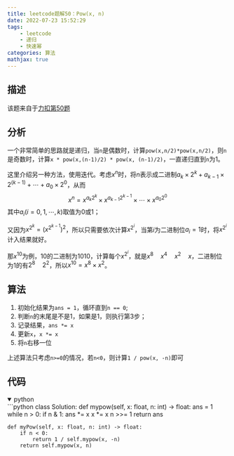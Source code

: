 ```yaml
---
title: leetcode题解50：Pow(x, n)
date: 2022-07-23 15:52:29
tags:
    - leetcode
    - 递归
    - 快速幂
categories: 算法
mathjax: true
---
```


## 描述

该题来自于[力扣第50题](https://leetcode.cn/problems/powx-n/)
<!--more-->

## 分析

一个非常简单的思路就是递归，当`n`是偶数时，计算`pow(x,n/2)*pow(x,n/2)`，则`n`是奇数时，计算`x * pow(x,(n-1)/2) * pow(x, (n-1)/2)`，一直递归直到`n`为1。

这里介绍另一种方法，使用迭代。考虑$x^n$时，将$n$表示成二进制$a_k \times 2^k + a_{k-1} \times 2^(k-1) + \cdots + a_0 \times 2^0$，从而
$$
    x^n = x^{a_k 2^k} \times x^{a_{k-1} 2^{k-1}} \times \cdots \times x^{a_0 2^0}
$$
其中$a_i (i=0,1,\cdots,k)$取值为$0$或$1$；

又因为$x^{2^k} = (x^{2^{k-1}})^2$，所以只需要依次计算$x^{2^i}$，当第$i$为二进制位$a_i=1$时，将$x^{2^i}$计入结果就好。

那$x^{10}$为例，$10$的二进制为$1010$，计算每个$x^{2^i}$，就是$x^8 \quad x^4 \quad x^2 \quad x$，二进制位为1的有$2^8 \quad 2^2$，所以$x^{10} = x^8 \times x^2$。

## 算法
1. 初始化结果为`ans = 1`，循环直到`n == 0`;
2. 判断`n`的末尾是不是1，如果是1，则执行第3步；
3. 记录结果，`ans *= x`
4. 更新`x`，`x *= x`
5. 将`n`右移一位

上述算法只考虑`n>=0`的情况，若`n<0`，则计算`1 / pow(x, -n)`即可


## 代码
<details open>
<summary>python</summary>
```python
class Solution:
    def mypow(self, x: float, n: int) -> float:
        ans = 1
        while n > 0:
            if n & 1:
                ans *= x
            x *= x
            n >>= 1
        return ans

    def myPow(self, x: float, n: int) -> float:
        if n < 0:
            return 1 / self.mypow(x, -n)
        return self.mypow(x, n)
```